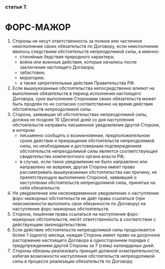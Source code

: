 ### статья 7.
# ФОРС-МАЖОР
1. Стороны не несут ответственность за полное или частичное неисполнение своих обязательств по Договору, если неисполнение явилось следствием обстоятельств непреодолимой силы, а именно:
	* стихийные бедствия природного характера;
	* война или военные действия, которые начались после заключения настоящего Договора;
	* забастовки;
	* моратории;
	* а также запретительные действия Правительства РФ.
2. Если вышеуказанные обстоятельства непосредственно влияют на выполнение обязательств в период исполнения настоящего Договора, срок выполнения Сторонами своих обязательств может быть продлён по их согласию соответственно на время действия обстоятельств непреодолимой силы.
3. Сторона, заявившая об обстоятельствах непреодолимой силы, должна не позднее 10 (Десяти) дней со дня наступления обстоятельств направить письменное уведомление другой Стороне, в котором:
	* письменно сообщить о возникновении, предположительном сроке действия и прекращения обстоятельств непреодолимой силы, но необходимым и достоверным подтверждением обстоятельств непреодолимой силы является соответствующее свидетельство компетентного органа власти РФ;
	* в случае, если такое уведомление не было направлено или направлено не вовремя, другая Сторона имеет право рассматривать вышеуказанные обстоятельства как причину, не препятствующую выполнению Стороной, заявившей о наступлении обстоятельств непреодолимой силы, принятых на себя обязательств.
1. Не уведомление или несвоевременное уведомление о наступлении форс-мажорных обстоятельств не даёт права ссылаться (при невозможности выполнить свои обязанности по Договору) на наступление форс-мажорных обстоятельств.
1. Сторона, лишённая права ссылаться на наступление форс-мажорных обстоятельств, несёт ответственность в соответствии с действующим законодательством.
4. Если действие обстоятельств непреодолимой силы продолжается более 1 (одного) месяца, каждая Сторона имеет право на досрочное расторжение настоящего Договора в одностороннем порядке с предупреждением другой Стороны за 7 (семь) календарных дней.
5. Стороны обязаны реализовать принцип должной осмотрительности, избегая возможности наступления обстоятельств непреодолимой силы в процессе реализации обязательств по Договору.
